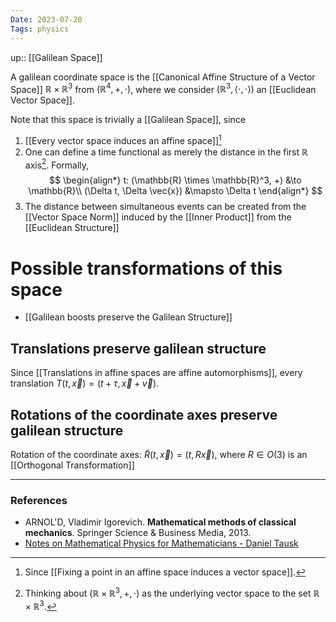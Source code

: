 ```yaml
---
Date: 2023-07-20
Tags: physics
---
```

up:: [[Galilean Space]]

A galilean coordinate space is the [[Canonical Affine Structure of  a Vector Space]] $\mathbb{R} \times \mathbb{R}^3$ from $(\mathbb{R}^4, +, \cdot)$, where we consider $(\mathbb{R}^3, \left<\cdot, \cdot\right>)$ an [[Euclidean Vector Space]]. 

Note that this space is trivially a [[Galilean Space]], since
1. [[Every vector space induces an affine space]][^1] 
2. One can define a time functional as merely the distance in the first $\mathbb{R}$ axis[^2]. Formally, 
$$
\begin{align*}
t: (\mathbb{R} \times \mathbb{R}^3, +) &\to \mathbb{R}\\
(\Delta t, \Delta \vec{x}) &\mapsto \Delta t
\end{align*}
$$
3. The distance between simultaneous events can be created from the [[Vector Space Norm]] induced by the [[Inner Product]] from the [[Euclidean Structure]]

# Possible transformations of this space
- [[Galilean boosts preserve the Galilean Structure]]

## Translations preserve galilean structure
Since [[Translations in affine spaces are affine automorphisms]], every translation $T(t, \vec{x}) = (t+\tau, \vec{x} + \vec{v})$.

## Rotations of the coordinate axes preserve galilean structure
Rotation of the coordinate axes: $\tilde{R}(t, \vec{x}) = (t, R\vec{x})$, where $R \in O(3)$ is an [[Orthogonal Transformation]]



---
### References
- ARNOL'D, Vladimir Igorevich. **Mathematical methods of classical mechanics**. Springer Science & Business Media, 2013.
- [Notes on Mathematical Physics for Mathematicians - Daniel Tausk](https://www.ime.usp.br/\~tausk/texts/MathPhysics.pdf)

[^1]: Since [[Fixing a point in an affine space induces a vector space]].
[^2]: Thinking about $(\mathbb{R} \times \mathbb{R}^3, +, \cdot)$ as the underlying vector space to the set $\mathbb{R} \times \mathbb{R}^3$.